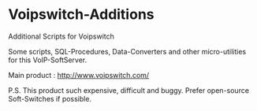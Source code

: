 # Voipswitch-Additions
Additional Scripts for Voipswitch

Some scripts, SQL-Procedures, Data-Converters and other micro-utilities for this VoIP-SoftServer.

Main product : http://www.voipswitch.com/

P.S. This product such expensive, difficult and buggy.
Prefer open-source Soft-Switches if possible.
